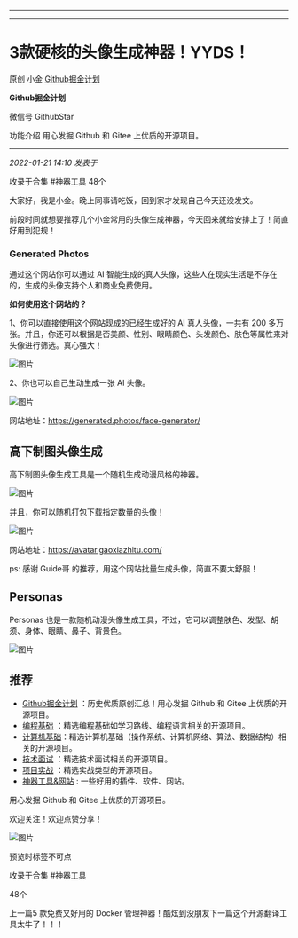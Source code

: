 ----------------------------------------
----------------------------------------
#  3款硬核的头像生成神器！YYDS！

原创 小金  [ Github掘金计划 ](javascript:void\(0\);)

**Github掘金计划** ![]()

微信号 GithubStar

功能介绍 用心发掘 Github 和 Gitee 上优质的开源项目。

____

_2022-01-21 14:10_ _发表于_

收录于合集 #神器工具 48个

大家好，我是小金。晚上同事请吃饭，回到家才发现自己今天还没发文。

前段时间就想要推荐几个小金常用的头像生成神器，今天回来就给安排上了！简直好用到犯规！

### Generated Photos

通过这个网站你可以通过 AI 智能生成的真人头像，这些人在现实生活是不存在的，生成的头像支持个人和商业免费使用。

 **如何使用这个网站的？**

1、你可以直接使用这个网站现成的已经生成好的 AI 真人头像，一共有 200
多万张。并且，你还可以根据是否美颜、性别、眼睛颜色、头发颜色、肤色等属性来对头像进行筛选。真心强大！

![图片](https://mmbiz.qpic.cn/mmbiz_png/BcyAypujBVavu78GJn56GuAV3NCNV7iay0ECdFIEl5ib3cabGp2nHiaFSGQ6sLWibGMT4cPpuibv0fXgFnOQA8kNYRQ/640?wx_fmt=png&wxfrom=5&wx_lazy=1&wx_co=1)

2、你也可以自己生动生成一张 AI 头像。

![图片](https://mmbiz.qpic.cn/mmbiz_png/BcyAypujBVavu78GJn56GuAV3NCNV7iaytHklAf4ExfQ2P3lGqcdfHdAUqwWYGqutTnaLHRVmic3kCcibfwuCiaUsQ/640?wx_fmt=png)

网站地址：https://generated.photos/face-generator/

## 高下制图头像生成

高下制图头像生成工具是一个随机生成动漫风格的神器。

![图片](https://mmbiz.qpic.cn/mmbiz_png/BcyAypujBVavu78GJn56GuAV3NCNV7iayBlwaCwtAtS9AazNLX4o2ryT6cMMxnLo16NQx4XO56mkkE5t8XGwN6A/640?wx_fmt=png)

并且，你可以随机打包下载指定数量的头像！

![图片](https://mmbiz.qpic.cn/mmbiz_png/BcyAypujBVavu78GJn56GuAV3NCNV7iayjGHicwAxnB6ibtfh2XqeQibwcvnWIVKrA1uiaT4OibVlBM4PyXetBUMygsg/640?wx_fmt=png)

网站地址：https://avatar.gaoxiazhitu.com/

ps: 感谢 Guide哥 的推荐，用这个网站批量生成头像，简直不要太舒服！

## Personas

Personas 也是一款随机动漫头像生成工具，不过，它可以调整肤色、发型、胡须、身体、眼睛、鼻子、背景色。

![图片](https://mmbiz.qpic.cn/mmbiz_png/BcyAypujBVavu78GJn56GuAV3NCNV7iayB2kHVUQia3o2g2VBpRVOUCHvk1eS86nI4j1driblTsYbTyoDdtm8veTA/640?wx_fmt=png)  

## 推荐

  * [Github掘金计划](https://mp.weixin.qq.com/mp/appmsgalbum?__biz=MzIwNDgzMzI3Mg==&action=getalbum&album_id=1571213952619954180#wechat_redirect) ：历史优质原创汇总！用心发掘 Github 和 Gitee 上优质的开源项目。
  * [编程基础](https://mp.weixin.qq.com/mp/appmsgalbum?action=getalbum&album_id=1632585323454971905&__biz=MzIwNDgzMzI3Mg==#wechat_redirect) ：精选编程基础如学习路线、编程语言相关的开源项目。
  * [计算机基础](https://mp.weixin.qq.com/mp/appmsgalbum?action=getalbum&album_id=1635325633234780161&__biz=MzIwNDgzMzI3Mg==#wechat_redirect)：精选计算机基础（操作系统、计算机网络、算法、数据结构）相关的开源项目。
  * [技术面试](https://mp.weixin.qq.com/mp/appmsgalbum?action=getalbum&album_id=1632589980491366403&__biz=MzIwNDgzMzI3Mg==#wechat_redirect) ：精选技术面试相关的开源项目。
  * [项目实战](https://mp.weixin.qq.com/mp/appmsgalbum?action=getalbum&album_id=1632590550748938241&__biz=MzIwNDgzMzI3Mg==#wechat_redirect) ：精选实战类型的开源项目。
  * [神器工具&网站](https://mp.weixin.qq.com/mp/appmsgalbum?__biz=MzIwNDgzMzI3Mg==&action=getalbum&album_id=1692140336665378820#wechat_redirect) : 一些好用的插件、软件、网站。

  

用心发掘 Github 和 Gitee 上优质的开源项目。

欢迎关注！欢迎点赞分享！

![图片](https://mmbiz.qpic.cn/mmbiz_jpg/BcyAypujBVZqeicvzhcGl7FLyAw3Xsu2POdZOiaPnQXryMp8gyzkcKF4NGgOydQcCWhicNREhf8fQ1euq2lTzhrtA/640?wx_fmt=jpeg)

预览时标签不可点

收录于合集 #神器工具

48个

上一篇5 款免费又好用的 Docker 管理神器！酷炫到没朋友下一篇这个开源翻译工具太牛了！！！

